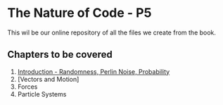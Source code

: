 # The Nature of Code - P5

This wil be our online repository of all the files we create from the book.

## Chapters to be covered
1. [Introduction - Randomness, Perlin Noise, Probability](http://www.google.com)
2. [Vectors and Motion]
3. Forces
4. Particle Systems

